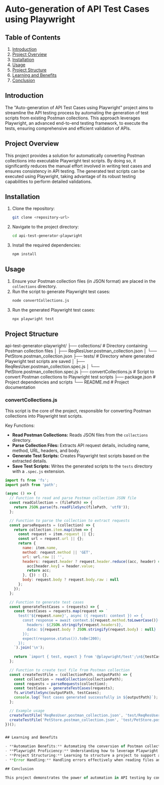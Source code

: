 # Auto-generation of API Test Cases using Playwright

## Table of Contents

1. [Introduction](#introduction)
2. [Project Overview](#project-overview)
3. [Installation](#installation)
4. [Usage](#usage)
5. [Project Structure](#project-structure)
6. [Learning and Benefits](#learning-and-benefits)
7. [Conclusion](#conclusion)

## Introduction

The "Auto-generation of API Test Cases using Playwright" project aims to streamline the API testing process by automating the generation of test scripts from existing Postman collections. This approach leverages Playwright, an advanced end-to-end testing framework, to execute the tests, ensuring comprehensive and efficient validation of APIs.

## Project Overview

This project provides a solution for automatically converting Postman collections into executable Playwright test scripts. By doing so, it significantly reduces the manual effort involved in writing test cases and ensures consistency in API testing. The generated test scripts can be executed using Playwright, taking advantage of its robust testing capabilities to perform detailed validations.

## Installation

1. Clone the repository:
    ```bash
    git clone <repository-url>
    ```
2. Navigate to the project directory:
    ```bash
    cd api-test-generator-playwright
    ```
3. Install the required dependencies:
    ```bash
    npm install
    ```

## Usage

1. Ensure your Postman collection files (in JSON format) are placed in the `collections` directory.
2. Run the script to generate Playwright test cases:
    ```bash
    node convertCollections.js
    ```
3. Run the generated Playwright test cases:
    ```bash
    npx playwright test
    ```

## Project Structure

api-test-generator-playwright/
├── collections/ # Directory containing Postman collection files
│ ├── ReqResUser.postman_collection.json
│ └── PetStore.postman_collection.json
├── tests/ # Directory where generated Playwright test scripts are saved
│ ├── ReqResUser.postman_collection.spec.js
│ └── PetStore.postman_collection.spec.js
├── convertCollections.js # Script to convert Postman collections to Playwright test scripts
├── package.json # Project dependencies and scripts
└── README.md # Project documentation


### convertCollections.js

This script is the core of the project, responsible for converting Postman collections into Playwright test scripts.

Key Functions:
- **Read Postman Collections:** Reads JSON files from the `collections` directory.
- **Parse Collection Files:** Extracts API request details, including name, method, URL, headers, and body.
- **Generate Test Scripts:** Creates Playwright test scripts based on the extracted details.
- **Save Test Scripts:** Writes the generated scripts to the `tests` directory with a `.spec.js` extension.

```javascript
import fs from 'fs';
import path from 'path';

(async () => {
  // Function to read and parse Postman collection JSON file
  const readCollection = (filePath) => {
    return JSON.parse(fs.readFileSync(filePath, 'utf8'));
  };

  // Function to parse the collection to extract requests
  const parseRequests = (collection) => {
    return collection.item.map(item => {
      const request = item.request || {};
      const url = request.url || {};
      return {
        name: item.name,
        method: request.method || 'GET',
        url: url.raw || '',
        headers: request.header ? request.header.reduce((acc, header) => {
          acc[header.key] = header.value;
          return acc;
        }, {}) : {},
        body: request.body ? request.body.raw : null
      };
    });
  };

  // Function to generate test cases
  const generateTestCases = (requests) => {
    const testCases = requests.map(request => `
      test('${request.name}', async ({ request: context }) => {
        const response = await context.${request.method.toLowerCase()}('${request.url}', {
          headers: ${JSON.stringify(request.headers)},
          data: ${request.body ? JSON.stringify(request.body) : null}
        });
        expect(response.status()).toBe(200);
      });
    `).join('\n');
    
    return `import { test, expect } from '@playwright/test';\n${testCases}`;
  };

  // Function to create test file from Postman collection
  const createTestFile = (collectionPath, outputPath) => {
    const collection = readCollection(collectionPath);
    const requests = parseRequests(collection);
    const testCases = generateTestCases(requests);
    fs.writeFileSync(outputPath, testCases);
    console.log(`Test cases generated successfully in ${outputPath}`);
  };

  // Example usage
  createTestFile('ReqResUser.postman_collection.json', 'test/ReqResUser.postman_collection.spec.js');
  createTestFile('PetStore.postman_collection.json', 'test/PetStore.postman_collection.spec.js');
})();


## Learning and Benefits

- **Automation Benefits:** Automating the conversion of Postman collections into test scripts saves time and reduces manual effort.
- **Playwright Proficiency:** Understanding how to leverage Playwright for API testing, including making HTTP requests and performing assertions.
- **Project Structuring:** Learning to structure a project to support automated testing and ES module syntax.
- **Error Handling:** Handling errors effectively when reading files and parsing JSON data.

## Conclusion

This project demonstrates the power of automation in API testing by converting Postman collections into Playwright test scripts. It highlights the efficiency gains and error reduction that can be achieved through automation. By integrating Playwright, this project provides a robust framework for validating APIs, making it a valuable tool for developers and testers.


